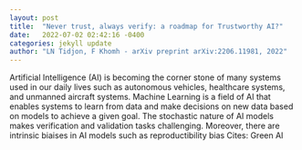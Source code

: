 ```yaml
---
layout: post
title:  "Never trust, always verify: a roadmap for Trustworthy AI?"
date:   2022-07-02 02:42:16 -0400
categories: jekyll update
author: "LN Tidjon, F Khomh - arXiv preprint arXiv:2206.11981, 2022"
---
```

Artificial Intelligence (AI) is becoming the corner stone of many systems used in our daily lives such as autonomous vehicles, healthcare systems, and unmanned aircraft systems. Machine Learning is a field of AI that enables systems to learn from data and make decisions on new data based on models to achieve a given goal. The stochastic nature of AI models makes verification and validation tasks challenging. Moreover, there are intrinsic biaises in AI models such as reproductibility bias  Cites: Green AI